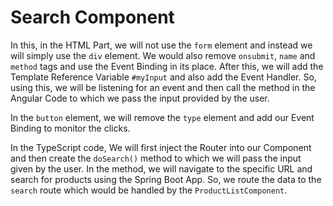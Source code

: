 # Search Component
<div>
    <p>In this, in the HTML Part, we will not use the <code>form</code> element and instead we will simply use the <code>div</code> element. We would also remove <code>onsubmit</code>, <code>name</code> and <code>method</code> tags and use the Event Binding in its place. After this, we will add the Template Reference Variable <code>#myInput</code> and also add the Event Handler. So, using this, we will be listening for an event and then call the method in the Angular Code to which we pass the input provided by the user.</p>
    <p>In the <code>button</code> element, we will remove the <code>type</code> element and add our Event Binding to monitor the clicks.</p>
    <p>In the TypeScript code, We will first inject the Router into our Component and then create the <code>doSearch()</code> method to which we will pass the input given by the user. In the method, we will navigate to the specific URL and search for products using the Spring Boot App. So, we route the data to the <code>search</code> route which would be handled by the <code>ProductListComponent</code>.</p>
</div>